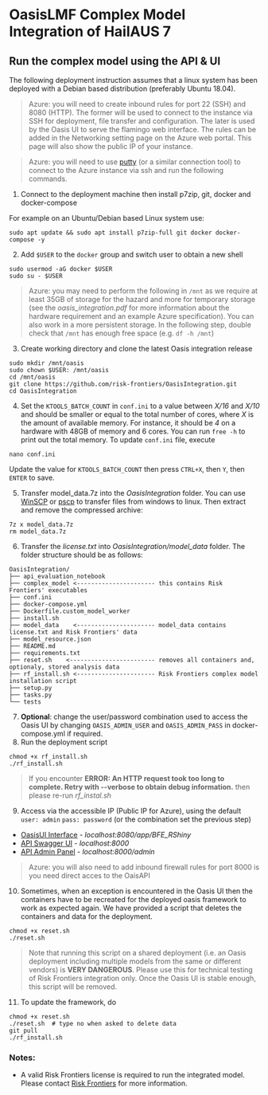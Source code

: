 # OasisLMF Complex Model Integration of HailAUS 7

## Run the complex model using the API & UI
The following deployment instruction assumes that a linux system has been deployed with a Debian based distribution (preferably Ubuntu 18.04).
> Azure: you will need to create inbound rules for port 22 (SSH) and 8080 (HTTP). The former will be used to connect to the instance via SSH for deployment, file transfer and configuration. The later is used by the Oasis UI to serve the flamingo web interface. The rules can be added in the Networking setting page on the Azure web portal. This page will also show the public IP of your instance.

> Azure: you will need to use [putty](https://www.chiark.greenend.org.uk/~sgtatham/putty/latest.html) (or a similar connection tool) to connect to the Azure instance via ssh and run the following commands.

1) Connect to the deployment machine then install p7zip, git, docker and docker-compose

For example on an Ubuntu/Debian based Linux system use:
```
sudo apt update && sudo apt install p7zip-full git docker docker-compose -y
```
2) Add `$USER` to the `docker` group and switch user to obtain a new shell
```
sudo usermod -aG docker $USER
sudo su - $USER
```
> Azure: you may need to perform the following in `/mnt` as we require at least 35GB of storage for the hazard and more for temporary storage (see the *oasis_integration.pdf* for more information about the hardware requirement and an example Azure specification). You can also work in a more persistent storage. In the following step, double check that `/mnt` has enough free space (e.g. `df -h /mnt`)
3) Create working directory and clone the latest Oasis integration release
```
sudo mkdir /mnt/oasis
sudo chown $USER: /mnt/oasis
cd /mnt/oasis
git clone https://github.com/risk-frontiers/OasisIntegration.git
cd OasisIntegration
```
4) Set the  `KTOOLS_BATCH_COUNT` in `conf.ini` to a value between *X/16* and *X/10* and should be smaller or equal to 
the total number of cores, where *X* is the amount of available memory. For instance, it should be *4* on a hardware 
with 48GB of memory and 6 cores. You can run `free -h` to print out the total memory. To update `conf.ini` file, execute
```
nano conf.ini   
```
Update the value for `KTOOLS_BATCH_COUNT` then press `CTRL+X`, then `Y`, then `ENTER` to save.

5) Transfer model_data.7z into the *OasisIntegration* folder. You can use [WinSCP](https://winscp.net/eng/download.php) or [pscp](https://www.chiark.greenend.org.uk/~sgtatham/putty/latest.html) to transfer files from windows to linux. Then extract and remove the compressed archive:
```
7z x model_data.7z
rm model_data.7z
```
6) Transfer the *license.txt* into *OasisIntegration/model_data* folder. The folder structure should be as follows:
```
OasisIntegration/
├── api_evaluation_notebook 
├── complex_model <---------------------- this contains Risk Frontiers' executables
├── conf.ini
├── docker-compose.yml
├── Dockerfile.custom_model_worker
├── install.sh
├── model_data    <---------------------- model_data contains license.txt and Risk Frontiers' data
├── model_resource.json
├── README.md
├── requirements.txt
├── reset.sh    <------------------------ removes all containers and, optionaly, stored analysis data
├── rf_install.sh <---------------------- Risk Frontiers complex model installation script
├── setup.py
├── tasks.py
└── tests
```
7) **Optional**: change the user/password combination used to access the Oasis UI by changing
`OASIS_ADMIN_USER` and `OASIS_ADMIN_PASS` in docker-compose.yml if required.
8) Run the deployment script
```
chmod +x rf_install.sh
./rf_install.sh
```
> If you encounter **ERROR: An HTTP request took too long to complete. Retry with --verbose to obtain debug information.** then please re-run *rf_instal.sh*
9) Access via the accessible IP (Public IP for Azure), using the default `user: admin` `pass: password` (or the combination set the previous step)
* [OasisUI Interface](http://localhost:8080/app/BFE_RShiny) - *localhost:8080/app/BFE_RShiny* 
* [API Swagger UI](http://localhost:8000/) - *localhost:8000* 
* [API Admin Panel](http://localhost:8000/admin) - *localhost:8000/admin*
> Azure: you will also need to add inbound firewall rules for port 8000 is you need direct acces to the OaisAPI

10) Sometimes, when an exception is encountered in the Oasis UI then the containers have to be recreated for the deployed oasis framework 
to work as expected again. We have provided a script that deletes the containers and data for the deployment. 
```
chmod +x reset.sh
./reset.sh
``` 
> Note that running this script on a shared deployment (i.e. an Oasis deployment including multiple models from the same 
or different vendors) is **VERY DANGEROUS**. Please use this for technical testing of Risk Frontiers integration only. Once the Oasis UI is stable enough, this script will be removed.
11) To update the framework, do
```
chmod +x reset.sh
./reset.sh  # type no when asked to delete data
git pull
./rf_install.sh
``` 
### Notes: 
* A valid Risk Frontiers license is required to run the integrated model. Please contact 
[Risk Frontiers](mailto:info@riskfrontiers.com) for more information. 
